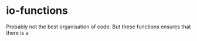 # io-functions

Probably not the best organisation of code. But these functions ensures that there is a 
